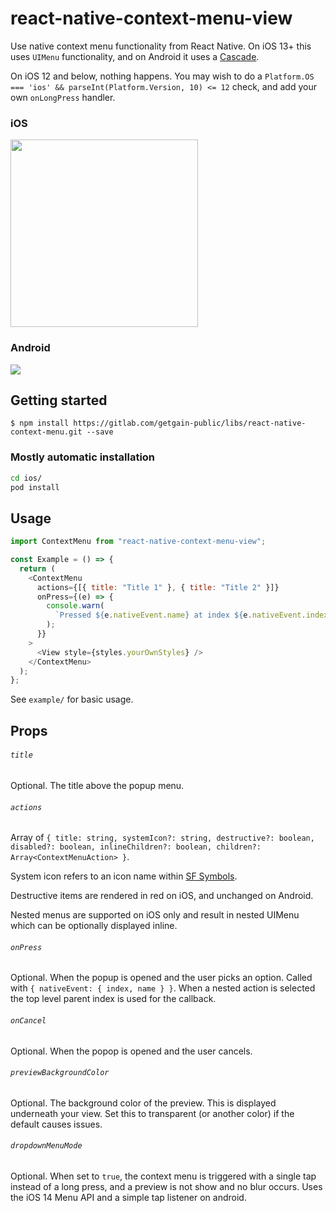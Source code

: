 # react-native-context-menu-view

Use native context menu functionality from React Native. On iOS 13+ this uses `UIMenu` functionality, and on Android it uses a [Cascade](https://github.com/saket/cascade).

On iOS 12 and below, nothing happens. You may wish to do a `Platform.OS === 'ios' && parseInt(Platform.Version, 10) <= 12` check, and add your own `onLongPress` handler.


### iOS

<img src="./assets/context-menu-ios.gif" width="300">

### Android

<img src="https://github.com/saket/cascade/raw/trunk/demo.gif">

## Getting started

`$ npm install https://gitlab.com/getgain-public/libs/react-native-context-menu.git --save`

### Mostly automatic installation

```bash
cd ios/
pod install
```

## Usage

```javascript
import ContextMenu from "react-native-context-menu-view";

const Example = () => {
  return (
    <ContextMenu
      actions={[{ title: "Title 1" }, { title: "Title 2" }]}
      onPress={(e) => {
        console.warn(
          `Pressed ${e.nativeEvent.name} at index ${e.nativeEvent.index}`
        );
      }}
    >
      <View style={styles.yourOwnStyles} />
    </ContextMenu>
  );
};
```

See `example/` for basic usage.

## Props

###### `title`

Optional. The title above the popup menu.

###### `actions`

Array of `{ title: string, systemIcon?: string, destructive?: boolean, disabled?: boolean, inlineChildren?: boolean, children?: Array<ContextMenuAction> }`.

System icon refers to an icon name within [SF Symbols](https://developer.apple.com/design/human-interface-guidelines/sf-symbols/overview/).

Destructive items are rendered in red on iOS, and unchanged on Android.

Nested menus are supported on iOS only and result in nested UIMenu which can be optionally displayed inline. 

###### `onPress`

Optional. When the popup is opened and the user picks an option. Called with `{ nativeEvent: { index, name } }`. When a nested action is selected the top level parent index is used for the callback. 

###### `onCancel`

Optional. When the popop is opened and the user cancels.

###### `previewBackgroundColor`

Optional. The background color of the preview. This is displayed underneath your view. Set this to transparent (or another color) if the default causes issues.

###### `dropdownMenuMode`

Optional. When set to `true`, the context menu is triggered with a single tap instead of a long press, and a preview is not show and no blur occurs. Uses the iOS 14 Menu API and a simple tap listener on android. 
